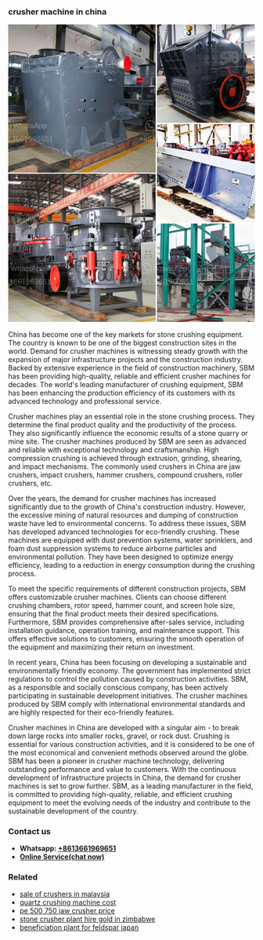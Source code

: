 <h3>crusher machine in china</h3><img src='1706755675.jpg' alt=''><p>China has become one of the key markets for stone crushing equipment. The country is known to be one of the biggest construction sites in the world. Demand for crusher machines is witnessing steady growth with the expansion of major infrastructure projects and the construction industry. Backed by extensive experience in the field of construction machinery, SBM has been providing high-quality, reliable and efficient crusher machines for decades. The world's leading manufacturer of crushing equipment, SBM has been enhancing the production efficiency of its customers with its advanced technology and professional service.</p><p>Crusher machines play an essential role in the stone crushing process. They determine the final product quality and the productivity of the process. They also significantly influence the economic results of a stone quarry or mine site. The crusher machines produced by SBM are seen as advanced and reliable with exceptional technology and craftsmanship. High compression crushing is achieved through extrusion, grinding, shearing, and impact mechanisms. The commonly used crushers in China are jaw crushers, impact crushers, hammer crushers, compound crushers, roller crushers, etc.</p><p>Over the years, the demand for crusher machines has increased significantly due to the growth of China's construction industry. However, the excessive mining of natural resources and dumping of construction waste have led to environmental concerns. To address these issues, SBM has developed advanced technologies for eco-friendly crushing. These machines are equipped with dust prevention systems, water sprinklers, and foam dust suppression systems to reduce airborne particles and environmental pollution. They have been designed to optimize energy efficiency, leading to a reduction in energy consumption during the crushing process.</p><p>To meet the specific requirements of different construction projects, SBM offers customizable crusher machines. Clients can choose different crushing chambers, rotor speed, hammer count, and screen hole size, ensuring that the final product meets their desired specifications. Furthermore, SBM provides comprehensive after-sales service, including installation guidance, operation training, and maintenance support. This offers effective solutions to customers, ensuring the smooth operation of the equipment and maximizing their return on investment.</p><p>In recent years, China has been focusing on developing a sustainable and environmentally friendly economy. The government has implemented strict regulations to control the pollution caused by construction activities. SBM, as a responsible and socially conscious company, has been actively participating in sustainable development initiatives. The crusher machines produced by SBM comply with international environmental standards and are highly respected for their eco-friendly features.</p><p>Crusher machines in China are developed with a singular aim - to break down large rocks into smaller rocks, gravel, or rock dust. Crushing is essential for various construction activities, and it is considered to be one of the most economical and convenient methods observed around the globe. SBM has been a pioneer in crusher machine technology, delivering outstanding performance and value to customers. With the continuous development of infrastructure projects in China, the demand for crusher machines is set to grow further. SBM, as a leading manufacturer in the field, is committed to providing high-quality, reliable, and efficient crushing equipment to meet the evolving needs of the industry and contribute to the sustainable development of the country.</p><h3>Contact us</h3><ul><li><strong>Whatsapp:&nbsp;<a href="https://wa.me/8613661969651">+8613661969651</a></strong></li><li><a href="https://swt.shibang-china.com/?git&amp;zhl&amp;crusher machine in china"><strong>Online Service(chat now)</strong></a></li></ul><h3>Related</h3><ul><li><a href='sale of crushers in malaysia.md'>sale of crushers in malaysia</a></li><li><a href='quartz crushing machine cost.md'>quartz crushing machine cost</a></li><li><a href='pe 500 750 jaw crusher price.md'>pe 500 750 jaw crusher price</a></li><li><a href='stone crusher plant hire gold in zimbabwe.md'>stone crusher plant hire gold in zimbabwe</a></li><li><a href='beneficiation plant for feldspar japan.md'>beneficiation plant for feldspar japan</a></li></ul>
